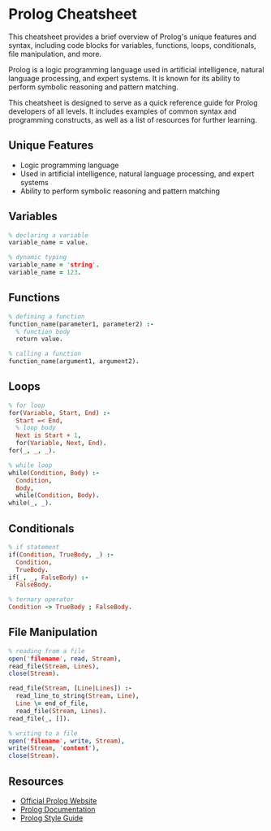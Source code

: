 # Prolog Cheatsheet

This cheatsheet provides a brief overview of Prolog's unique features and syntax, including code blocks for variables, functions, loops, conditionals, file manipulation, and more.

Prolog is a logic programming language used in artificial intelligence, natural language processing, and expert systems. It is known for its ability to perform symbolic reasoning and pattern matching.

This cheatsheet is designed to serve as a quick reference guide for Prolog developers of all levels. It includes examples of common syntax and programming constructs, as well as a list of resources for further learning.

## Unique Features
- Logic programming language
- Used in artificial intelligence, natural language processing, and expert systems
- Ability to perform symbolic reasoning and pattern matching

## Variables
```prolog
% declaring a variable
variable_name = value.

% dynamic typing
variable_name = 'string'.
variable_name = 123.
```

## Functions
```prolog
% defining a function
function_name(parameter1, parameter2) :-
  % function body
  return value.

% calling a function
function_name(argument1, argument2).
```

## Loops
```prolog
% for loop
for(Variable, Start, End) :-
  Start =< End,
  % loop body
  Next is Start + 1,
  for(Variable, Next, End).
for(_, _, _).

% while loop
while(Condition, Body) :-
  Condition,
  Body,
  while(Condition, Body).
while(_, _).
```

## Conditionals
```prolog
% if statement
if(Condition, TrueBody, _) :-
  Condition,
  TrueBody.
if(_, _, FalseBody) :-
  FalseBody.

% ternary operator
Condition -> TrueBody ; FalseBody.
```

## File Manipulation
```prolog
% reading from a file
open('filename', read, Stream),
read_file(Stream, Lines),
close(Stream).

read_file(Stream, [Line|Lines]) :-
  read_line_to_string(Stream, Line),
  Line \= end_of_file,
  read_file(Stream, Lines).
read_file(_, []).

% writing to a file
open('filename', write, Stream),
write(Stream, 'content'),
close(Stream).
```

## Resources
- [Official Prolog Website](http://www.swi-prolog.org/)
- [Prolog Documentation](http://www.swi-prolog.org/pldoc/index.html)
- [Prolog Style Guide](https://www.metalevel.at/prolog/styleguide/)